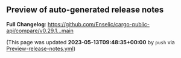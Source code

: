 ## Preview of auto-generated release notes
<!-- Release notes generated using configuration in .github/release.yml at main -->



**Full Changelog**: https://github.com/Enselic/cargo-public-api/compare/v0.29.1...main


(This page was updated **2023-05-13T09:48:35+00:00** by `push` via [Preview-release-notes.yml](https://github.com/Enselic/cargo-public-api/actions/runs/4966265637))

